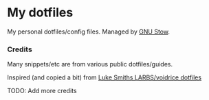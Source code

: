 # My dotfiles
My personal dotfiles/config files. Managed by [GNU Stow](https://www.gnu.org/software/stow/). 

### Credits
Many snippets/etc are from various public dotfiles/guides.

Inspired (and copied a bit) from [Luke Smiths LARBS/voidrice dotfiles](https://github.com/LukeSmithxyz/voidrice)

TODO: Add more credits
